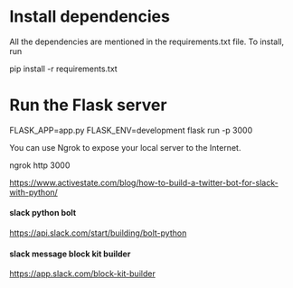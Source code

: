 # Install dependencies

All the dependencies are mentioned in the requirements.txt file. To install, run

pip install -r requirements.txt

# Run the Flask server

FLASK_APP=app.py FLASK_ENV=development flask run -p 3000

You can use Ngrok to expose your local server to the Internet.

ngrok http 3000

https://www.activestate.com/blog/how-to-build-a-twitter-bot-for-slack-with-python/

#### slack python bolt
https://api.slack.com/start/building/bolt-python

#### slack message block kit builder
https://app.slack.com/block-kit-builder
